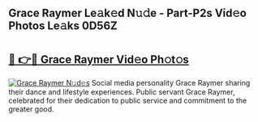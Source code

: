 ## Grace Raymer Le𝚊k𝚎d N𝚞𝚍e - Part-P2s Vid𝚎o Photos Le𝚊ks 0D56Z

# <h2><a href="http://fbbxzd.evod.top/?m=Grace+Raymer">🔗 👉🔴 Grace Raymer Vid𝚎o Ph𝚘t𝚘s</a></h2>

[![Grace Raymer N𝚞d𝚎s](https://i.imgur.com/8V9OHl7.gif)](http://fbbxzd.evod.top/?m=Grace+Raymer)
Social media personality Grace Raymer sharing their dance and lifestyle experiences. Public servant Grace Raymer, celebrated for their dedication to public service and commitment to the greater good. 
